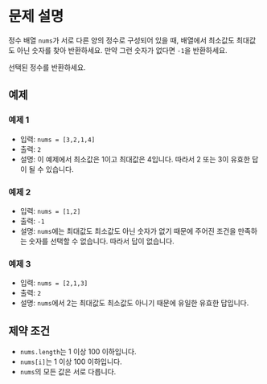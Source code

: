 # 문제 설명

정수 배열 `nums`가 서로 다른 양의 정수로 구성되어 있을 때, 배열에서 최소값도 최대값도 아닌 숫자를 찾아 반환하세요. 
만약 그런 숫자가 없다면 `-1`을 반환하세요.

선택된 정수를 반환하세요.

## 예제

### 예제 1

- 입력: `nums = [3,2,1,4]`
- 출력: `2`
- 설명: 이 예제에서 최소값은 1이고 최대값은 4입니다. 따라서 2 또는 3이 유효한 답이 될 수 있습니다.

### 예제 2

- 입력: `nums = [1,2]`
- 출력: `-1`
- 설명: `nums`에는 최대값도 최소값도 아닌 숫자가 없기 때문에 주어진 조건을 만족하는 숫자를 선택할 수 없습니다. 따라서 답이 없습니다.

### 예제 3

- 입력: `nums = [2,1,3]`
- 출력: `2`
- 설명: `nums`에서 2는 최대값도 최소값도 아니기 때문에 유일한 유효한 답입니다.

## 제약 조건

- `nums.length`는 1 이상 100 이하입니다.
- `nums[i]`는 1 이상 100 이하입니다.
- `nums`의 모든 값은 서로 다릅니다.
